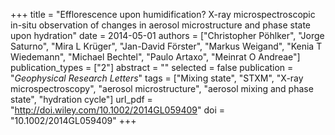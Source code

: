 +++
title = "Efflorescence upon humidification? X-ray microspectroscopic in-situ observation of changes in aerosol microstructure and phase state upon hydration"
date = 2014-05-01
authors = ["Christopher Pöhlker", "Jorge Saturno", "Mira L Krüger", "Jan-David Förster", "Markus Weigand", "Kenia T Wiedemann", "Michael Bechtel", "Paulo Artaxo", "Meinrat O Andreae"]
publication_types = ["2"]
abstract = ""
selected = false
publication = "*Geophysical Research Letters*"
tags = ["Mixing state", "STXM", "X-ray microspectroscopy", "aerosol microstructure", "aerosol mixing and phase state", "hydration cycle"]
url_pdf = "http://doi.wiley.com/10.1002/2014GL059409"
doi = "10.1002/2014GL059409"
+++
